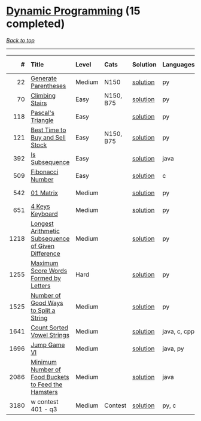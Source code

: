 # [Dynamic Programming](<https://leetcode.com/tag/Dynamic-Programming/>) (15 completed)

*[Back to top](<../../README.md>)*

------

|    # | Title                                                                                                                                      | Level   | Cats      | Solution                                                                       | Languages    | Date Complete   |
|-----:|:-------------------------------------------------------------------------------------------------------------------------------------------|:--------|:----------|:-------------------------------------------------------------------------------|:-------------|:----------------|
|   22 | [Generate Parentheses](<https://leetcode.com/problems/generate-parentheses>)                                                               | Medium  | N150      | [solution](<../_22. Generate Parentheses.md>)                                  | py           | Jun 13, 2024    |
|   70 | [Climbing Stairs](<https://leetcode.com/problems/climbing-stairs>)                                                                         | Easy    | N150, B75 | [solution](<../_70. Climbing Stairs.md>)                                       | py           | May 22, 2024    |
|  118 | [Pascal's Triangle](<https://leetcode.com/problems/pascals-triangle>)                                                                      | Easy    |           | [solution](<../_118. Pascal's Triangle.md>)                                    | py           | May 22, 2024    |
|  121 | [Best Time to Buy and Sell Stock](<https://leetcode.com/problems/best-time-to-buy-and-sell-stock>)                                         | Easy    | N150, B75 | [solution](<../_121. Best Time to Buy and Sell Stock.md>)                      | py           | Jul 03, 2024    |
|  392 | [Is Subsequence](<https://leetcode.com/problems/is-subsequence>)                                                                           | Easy    |           | [solution](<../_392. Is Subsequence.md>)                                       | java         | Jun 21, 2024    |
|  509 | [Fibonacci Number](<https://leetcode.com/problems/fibonacci-number>)                                                                       | Easy    |           | [solution](<../_509. Fibonacci Number.md>)                                     | c            | Jun 16, 2024    |
|  542 | [01 Matrix](<https://leetcode.com/problems/01-matrix>)                                                                                     | Medium  |           | [solution](<../_542. 01 Matrix.md>)                                            | py           | Jun 26, 2024    |
|  651 | [4 Keys Keyboard](<https://leetcode.com/problems/4-keys-keyboard>)                                                                         | Medium  |           | [solution](<../_651. 4 Keys Keyboard.md>)                                      | py           | May 29, 2024    |
| 1218 | [Longest Arithmetic Subsequence of Given Difference](<https://leetcode.com/problems/longest-arithmetic-subsequence-of-given-difference>)   | Medium  |           | [solution](<../_1218. Longest Arithmetic Subsequence of Given Difference.md>)  | py           | May 31, 2024    |
| 1255 | [Maximum Score Words Formed by Letters](<https://leetcode.com/problems/maximum-score-words-formed-by-letters>)                             | Hard    |           | [solution](<../_1255. Maximum Score Words Formed by Letters.md>)               | py           | Jun 15, 2024    |
| 1525 | [Number of Good Ways to Split a String](<https://leetcode.com/problems/number-of-good-ways-to-split-a-string>)                             | Medium  |           | [solution](<../_1525. Number of Good Ways to Split a String.md>)               | py           | Jun 01, 2024    |
| 1641 | [Count Sorted Vowel Strings](<https://leetcode.com/problems/count-sorted-vowel-strings>)                                                   | Medium  |           | [solution](<../_1641. Count Sorted Vowel Strings.md>)                          | java, c, cpp | Jun 24, 2024    |
| 1696 | [Jump Game VI](<https://leetcode.com/problems/jump-game-vi>)                                                                               | Medium  |           | [solution](<../_1696. Jump Game VI.md>)                                        | java, py     | Jul 02, 2024    |
| 2086 | [Minimum Number of Food Buckets to Feed the Hamsters](<https://leetcode.com/problems/minimum-number-of-food-buckets-to-feed-the-hamsters>) | Medium  |           | [solution](<../_2086. Minimum Number of Food Buckets to Feed the Hamsters.md>) | java         | Jul 01, 2024    |
| 3180 | w contest 401 - q3                                                                                                                         | Medium  | Contest   | [solution](<../_3180. w contest 401 - q.md>)                                   | py, c        | Jun 08, 2024    |